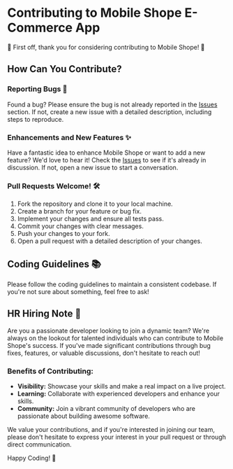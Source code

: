 # Contributing to Mobile Shope E-Commerce App

🎉 First off, thank you for considering contributing to Mobile Shope! 🚀

## How Can You Contribute?

### Reporting Bugs 🐞

Found a bug? Please ensure the bug is not already reported in the [Issues](https://github.com/your-username/mobile-shope/issues) section. If not, create a new issue with a detailed description, including steps to reproduce.

### Enhancements and New Features ✨

Have a fantastic idea to enhance Mobile Shope or want to add a new feature? We'd love to hear it! Check the [Issues](https://github.com/your-username/mobile-shope/issues) to see if it's already in discussion. If not, open a new issue to start a conversation.

### Pull Requests Welcome! 🛠️

1. Fork the repository and clone it to your local machine.
2. Create a branch for your feature or bug fix.
3. Implement your changes and ensure all tests pass.
4. Commit your changes with clear messages.
5. Push your changes to your fork.
6. Open a pull request with a detailed description of your changes.

## Coding Guidelines 📚

Please follow the coding guidelines to maintain a consistent codebase. If you're not sure about something, feel free to ask!

## HR Hiring Note 🌟

Are you a passionate developer looking to join a dynamic team? We're always on the lookout for talented individuals who can contribute to Mobile Shope's success. If you've made significant contributions through bug fixes, features, or valuable discussions, don't hesitate to reach out!

### Benefits of Contributing:

- **Visibility:** Showcase your skills and make a real impact on a live project.
- **Learning:** Collaborate with experienced developers and enhance your skills.
- **Community:** Join a vibrant community of developers who are passionate about building awesome software.

We value your contributions, and if you're interested in joining our team, please don't hesitate to express your interest in your pull request or through direct communication.

Happy Coding! 🚀
